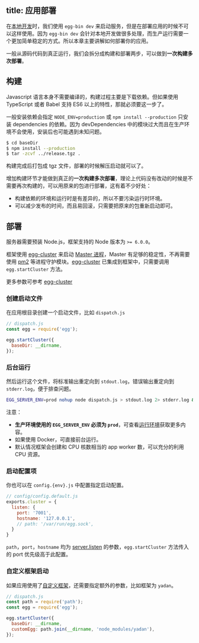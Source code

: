 title: 应用部署
---

在[本地开发](./development.md)时，我们使用 `egg-bin dev` 来启动服务，但是在部署应用的时候不可以这样使用。因为 `egg-bin dev` 会针对本地开发做很多处理，而生产运行需要一个更加简单稳定的方式。所以本章主要讲解如何部署你的应用。

一般从源码代码到真正运行，我们会拆分成构建和部署两步，可以做到**一次构建多次部署**。

## 构建

Javascript 语言本身不需要编译的，构建过程主要是下载依赖。但如果使用 TypeScript 或者 Babel 支持 ES6 以上的特性，那就必须要这一步了。

一般安装依赖会指定 `NODE_ENV=production` 或 `npm install --production` 只安装 dependencies 的依赖。因为 devDependencies 中的模块过大而且在生产环境不会使用，安装后也可能遇到未知问题。

```bash
$ cd baseDir
$ npm install --production
$ tar -zcvf ../release.tgz .
```

构建完成后打包成 tgz 文件，部署的时候解压启动就可以了。

增加构建环节才能做到真正的**一次构建多次部署**，理论上代码没有改动的时候是不需要再次构建的，可以用原来的包进行部署，这有着不少好处：

- 构建依赖的环境和运行时是有差异的，所以不要污染运行时环境。
- 可以减少发布的时间，而且易回滚，只需要把原来的包重新启动即可。

## 部署

服务器需要预装 Node.js，框架支持的 Node 版本为 `>= 6.0.0`。

框架使用 [egg-cluster] 来启动 [Master 进程](./cluster-and-ipc.md#master)，Master 有足够的稳定性，不再需要使用 [pm2] 等进程守护模块。[egg-cluster] 已集成到框架中，只需要调用 `egg.startCluster` 方法。

更多参数可参考 [egg-cluster](https://github.com/eggjs/egg-cluster#options)

### 创建启动文件

在应用根目录创建一个启动文件，比如 `dispatch.js`

```js
// dispatch.js
const egg = require('egg');

egg.startCluster({
  baseDir: __dirname,
});
```

### 后台运行

然后运行这个文件，将标准输出重定向到 `stdout.log`，错误输出重定向到 `stderr.log`，便于排查问题。

```bash
EGG_SERVER_ENV=prod nohup node dispatch.js > stdout.log 2> stderr.log &
```

注意：

- **生产环境使用的 `EGG_SERVER_ENV` 必须为 `prod`**，可查看[运行环境](../basics/env.md)获取更多内容。
- 如果使用 Docker，可直接前台运行。
- 默认情况框架会创建和 CPU 核数相当的 app worker 数，可以充分的利用 CPU 资源。

### 启动配置项

你也可以在 `config.{env}.js` 中配置指定启动配置。

```js
// config/config.default.js
exports.cluster = {
  listen: {
    port: '7001',
    hostname: '127.0.0.1',
    // path: '/var/run/egg.sock',
  }
}
```

`path`，`port`，`hostname` 均为 [server.listen](https://nodejs.org/api/http.html#http_server_listen_port_hostname_backlog_callback) 的参数，`egg.startCluster` 方法传入的 port 优先级高于此配置。

### 自定义框架启动

如果应用使用了[自定义框架](../advanced/framework.md)，还需要指定额外的参数，比如框架为 `yadan`。

```js
// dispatch.js
const path = require('path');
const egg = require('egg');

egg.startCluster({
  baseDir: __dirname,
  customEgg: path.join(__dirname, 'node_modules/yadan'),
});
```

[egg-cluster]: https://github.com/eggjs/egg-cluster
[pm2]: https://github.com/Unitech/pm2
